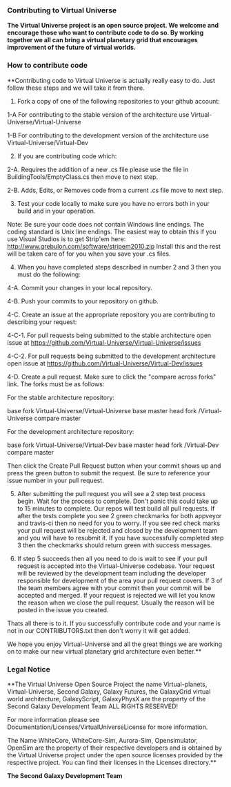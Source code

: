 ### Contributing to Virtual Universe

**The Virtual Universe project is an open source project.  We welcome and encourage those who
 want to contribute code to do so.  By working together we all can bring a virtual planetary grid
 that encourages improvement of the future of virtual worlds.**
 
 ### How to contribute code
 **Contributing code to Virtual Universe is actually really easy to do.  Just follow these steps and we will
 take it from there.

1. Fork a copy of one of the following repositories to your github account:

1-A For contributing to the stable version of the architecture use Virtual-Universe/Virtual-Universe

1-B For contributing to the development version of the architecture use Virtual-Universe/Virtual-Dev

2. If you are contributing code which:

2-A. Requires the addition of a new .cs file please use the file in BuildingTools/EmptyClass.cs
 then move to next step.

2-B. Adds, Edits, or Removes code from a current .cs file move to next step.

3. Test your code locally to make sure you have no errors both in your build and in your operation.

Note: Be sure your code does not contain Windows line endings.  The coding standard is Unix line endings.
  The easiest way to obtain this if you use Visual Studios is to get Strip'em here: http://www.grebulon.com/software/stripem2010.zip
 Install this and the rest will be taken care of for you when you save your .cs files.

4. When you have completed steps described in number 2 and 3 then you must do the following:

4-A. Commit your changes in your local repository.

4-B. Push your commits to your repository on github.

4-C. Create an issue at the appropriate repository you are contributing to describing your request:

4-C-1. For pull requests being submitted to the stable architecture open issue at https://github.com/Virtual-Universe/Virtual-Universe/issues

4-C-2. For pull requests being submitted to the development architecture open issue at https://github.com/Virtual-Universe/Virtual-Dev/issues

4-D. Create a pull request.  Make sure to click the "compare across forks" link.  The forks must be as follows:

For the stable architecture repository:

 base fork Virtual-Universe/Virtual-Universe base master
 head fork <user>/Virtual-Universe compare master

For the development architecture repository:

 base fork Virtual-Universe/Virtual-Dev base master
 head fork <user>/Virtual-Dev compare master

Then click the Create Pull Request button when your commit shows up and press the green button to submit the request.
  Be sure to reference your issue number in your pull request.

5. After submitting the pull request you will see a 2 step test process begin. Wait for the process to complete.
  Don't panic this could take up to 15 minutes to complete.  Our repos will test build all pull requests.
  If after the tests complete you see 2 green checkmarks for both appveyor and travis-ci then no need for you to worry.
  If you see red check marks your pull request will be rejected and closed by the development team and you will
 have to resubmit it.  If you have successfully completed step 3 then the checkmarks should return green with success messages.

6. If step 5 succeeds then all you need to do is wait to see if your pull request is accepted into the Virtual-Universe codebase.
  Your request will be reviewed by the development team including the developer responsible for development of the area your
 pull request covers.  If 3 of the team members agree with your commit then your commit will be accepted and merged.  If your
 request is rejected we will let you know the reason when we close the pull request.  Usually the reason will be posted in
 the issue you created.

Thats all there is to it.  If you successfully contribute code and your name is not in our CONTRIBUTORS.txt then don't worry it
 will get added.

We hope you enjoy Virtual-Universe and all the great things we are working on to make our new virtual planetary grid architecture 
 even better.**
 
 ### Legal Notice
 
 **The Virtual Universe Open Source Project the name Virtual-planets, Virtual-Universe, Second Galaxy, Galaxy Futures, 
 the GalaxyGrid virtual world architecture, GalaxyScript, GalaxyPhysX are the property of the Second Galaxy Development Team 
 ALL RIGHTS RESERVED!

 For more information please see Documentation/Licenses/VirtualUniverseLicense for more information.

 The Name WhiteCore, WhiteCore-Sim, Aurora-Sim, Opensimulator, OpenSim are the property of their respective developers and is obtained
 by the Virtual Universe project under the open source licenses provided by the respective project.  You can find their licenses in
 the Licenses directory.** 
 
 **The Second Galaxy Development Team**